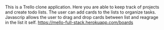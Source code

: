 This is a Trello clone application. Here you are able to keep track of projects and create todo lists. The user can add cards to the lists to organize tasks. Javascrip allows the user to drag and drop cards between list and reagrage in the list it self. 
https://mello-full-stack.herokuapp.com/boards

